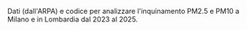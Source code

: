 Dati (dall'ARPA) e codice per analizzare l'inquinamento PM2.5 e PM10 a Milano e in Lombardia dal 2023 al 2025.
